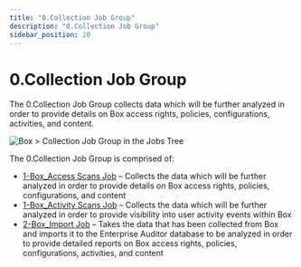 ```yaml
---
title: "0.Collection Job Group"
description: "0.Collection Job Group"
sidebar_position: 20
---
```


# 0.Collection Job Group

The 0.Collection Job Group collects data which will be further analyzed in order to provide details
on Box access rights, policies, configurations, activities, and content.

![Box > Collection Job Group in the Jobs Tree](/images/accessanalyzer/11.6/solutions/box/collection/jobstree.webp)

The 0.Collection Job Group is comprised of:

- [1-Box_Access Scans Job](/docs/accessanalyzer/11.6/solutions/box/collection/1-box_access_scans.md)
  – Collects the data which will be further analyzed in order to provide details on Box access
  rights, policies, configurations, and content
- [1-Box_Activity Scans Job](/docs/accessanalyzer/11.6/solutions/box/collection/1-box_activity_scans.md)
  – Collects the data which will be further analyzed in order to provide visibility into user
  activity events within Box
- [2-Box_Import Job](/docs/accessanalyzer/11.6/solutions/box/collection/2-box_import.md)
  – Takes the data that has been collected from Box and imports it to the Enterprise Auditor
  database to be analyzed in order to provide detailed reports on Box access rights, policies,
  configurations, activities, and content
